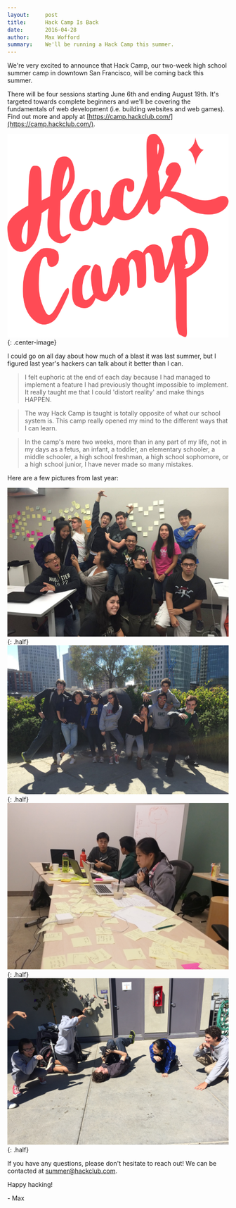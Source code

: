 ```yaml
---
layout:     post
title:      Hack Camp Is Back
date:       2016-04-28
author:     Max Wofford
summary:    We'll be running a Hack Camp this summer.
---
```


We're very excited to announce that Hack Camp, our two-week high school summer
camp in downtown San Francisco, will be coming back this summer.

There will be four sessions starting June 6th and ending August 19th. It's
targeted towards complete beginners and we'll be covering the fundamentals of
web development (i.e. building websites and web games). Find out more and apply
at [https://camp.hackclub.com/](https://camp.hackclub.com/).

![Hack Camp][hackcamp logo]{: .center-image}

I could go on all day about how much of a blast it was last summer, but I
figured last year's hackers can talk about it better than I can.

> I felt euphoric at the end of each day because I had managed to implement a
> feature I had previously thought impossible to implement. It really taught me
> that I could 'distort reality' and make things HAPPEN.

> The way Hack Camp is taught is totally opposite of what our school system is.
> This camp really opened my mind to the different ways that I can learn.

>  In the camp's mere two weeks, more than in any part of my life, not in my
>  days as a fetus, an infant, a toddler, an elementary schooler, a middle
>  schooler, a high school freshman, a high school sophomore, or a high school
>  junior, I have never made so many mistakes.

Here are a few pictures from last year:

![Group photo with Tom Preston-Werner][hackcamp group photo]{: .half}
![Group photo of our third session][hackcamp]{: .half}
![Hackers working on a post-it littered table][hackcamp brainstorm]{: .half}
![Hackers pretending to be cats][hackcamp energizer]{: .half}

If you have any questions, please don't hesitate to reach out! We can be
contacted at [summer@hackclub.com](mailto:summer@hackclub.com).

Happy hacking!

\- Max

[hackcamp logo]: /assets/hackcamp_logo.svg "Thanks for making the logo Jessica!"
[hackcamp group photo]: /assets/hackcamp_group_photo.jpg "Tom Preston-Werner showed up"
[hackcamp]: /assets/hackcamp.jpg "Fantastic group picture with our third session"
[hackcamp brainstorm]: /assets/hackcamp_brainstorming.jpg "Brainstorming with post-its"
[hackcamp energizer]: /assets/hackcamp_energizer.jpg "I think this was our best impression of a cat"
